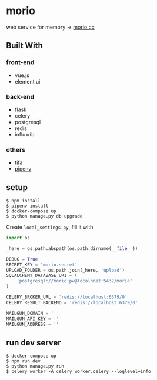 # morio

web service for memory -> [morio.cc](https://morio.cc/)

## Built With

### front-end

* vue.js
* element ui

### back-end

* flask
* celery
* postgresql
* redis
* influxdb

### others

* [tifa](https://github.com/wddwycc/tifa)
* [pipenv](https://github.com/kennethreitz/pipenv)

## setup

```
$ npm install
$ pipenv install
$ docker-compose up
$ python manage.py db upgrade
```

Create `local_settings.py`, fill it with

```python
import os

_here = os.path.abspath(os.path.dirname(__file__))

DEBUG = True
SECRET_KEY = 'morio.secret'
UPLOAD_FOLDER = os.path.join(_here, 'upload')
SQLALCHEMY_DATABASE_URI = (
    'postgresql://morio:pw@localhost:5432/morio'
)

CELERY_BROKER_URL = 'redis://localhost:6379/0'
CELERY_RESULT_BACKEND = 'redis://localhost:6379/0'

MAILGUN_DOMAIN = ''
MAILGUN_API_KEY = ''
MAILGUN_ADDRESS = ''
```

## run dev server

```
$ docker-compose up
$ npm run dev
$ python manage.py run
$ celery worker -A celery_worker.celery --loglevel=info
```
